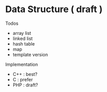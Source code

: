 # Data Structure ( draft )

Todos

- array list
- linked list
- hash table
- map
- template version

Implementation

- C++ : best?
- C : prefer
- PHP : draft?
